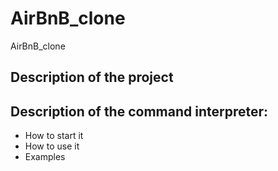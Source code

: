 # AirBnB_clone
AirBnB_clone

## Description of the project
## Description of the command interpreter:
- How to start it
- How to use it
- Examples
